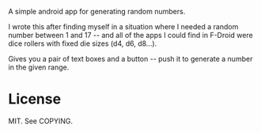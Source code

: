 A simple android app for generating random numbers.

I wrote this after finding myself in a situation where I needed a
random number between 1 and 17 -- and all of the apps I could find
in F-Droid were dice rollers with fixed die sizes (d4, d6, d8...).

Gives you a pair of text boxes and a button -- push it to generate
a number in the given range.

# License

MIT. See COPYING.
